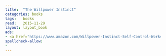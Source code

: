 ```yaml
---
title:  "The Willpower Instinct"
categories: books
tags:	books
read:	2015-11-29
layout: layout_book
ads:
- <a href="https://www.amazon.com/Willpower-Instinct-Self-Control-Works-Matters/dp/1583335080/ref=as_li_ss_il?s=books&ie=UTF8&qid=1466060468&sr=1-1&keywords=The+Willpower+Instinct&linkCode=li2&tag=wojcadamkoszh-20&linkId=b91b765c81fb0cfdab6786622bfe0d4c" target="_blank"><img border="0" src="//ws-na.amazon-adsystem.com/widgets/q?_encoding=UTF8&ASIN=1583335080&Format=_SL160_&ID=AsinImage&MarketPlace=US&ServiceVersion=20070822&WS=1&tag=wojcadamkoszh-20" ></a><img src="//ir-na.amazon-adsystem.com/e/ir?t=wojcadamkoszh-20&l=li2&o=1&a=1583335080" width="1" height="1" border="0" alt="" style="border:none !important; margin:0px !important;" />
spellcheck-allow:
- 
---
```


